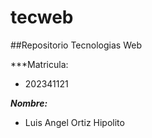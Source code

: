 # tecweb
##Repositorio Tecnologias Web

***Matricula:
- 202341121

***Nombre:***
- Luis Angel Ortiz Hipolito

